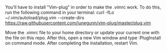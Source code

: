 You'll have to install "Vim-plug" in order to make the .vimrc work. To do this, run the following command in your terminal: curl -fLo ~/.vim/autoload/plug.vim --create-dirs \
  https://raw.githubusercontent.com/junegunn/vim-plug/master/plug.vim

Move the .vimrc file to your home directory or update your current one with the file on this repo.
After this, open a new Vim window and type :PlugInstall on command mode. After completing the installation, restart Vim.
